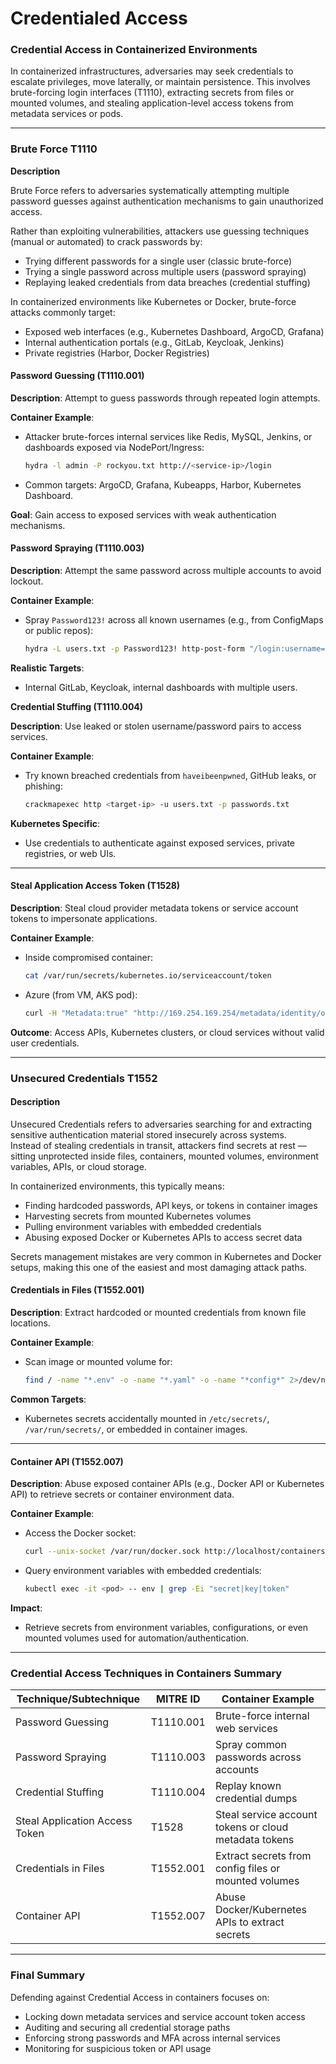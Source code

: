 # Credentialed Access

### Credential Access in Containerized Environments

In containerized infrastructures, adversaries may seek credentials to escalate privileges, move laterally, or maintain persistence. This involves brute-forcing login interfaces (T1110), extracting secrets from files or mounted volumes, and stealing application-level access tokens from metadata services or pods.

***

### **Brute Force T1110**

**Description**

Brute Force refers to adversaries systematically attempting multiple password guesses against authentication mechanisms to gain unauthorized access.

Rather than exploiting vulnerabilities, attackers use guessing techniques (manual or automated) to crack passwords by:

* Trying different passwords for a single user (classic brute-force)
* Trying a single password across multiple users (password spraying)
* Replaying leaked credentials from data breaches (credential stuffing)

In containerized environments like Kubernetes or Docker, brute-force attacks commonly target:

* Exposed web interfaces (e.g., Kubernetes Dashboard, ArgoCD, Grafana)
* Internal authentication portals (e.g., GitLab, Keycloak, Jenkins)
* Private registries (Harbor, Docker Registries)

#### **Password Guessing (T1110.001)**

**Description**: Attempt to guess passwords through repeated login attempts.

**Container Example**:

*   Attacker brute-forces internal services like Redis, MySQL, Jenkins, or dashboards exposed via NodePort/Ingress:

    ```bash
    hydra -l admin -P rockyou.txt http://<service-ip>/login
    ```
* Common targets: ArgoCD, Grafana, Kubeapps, Harbor, Kubernetes Dashboard.

**Goal**: Gain access to exposed services with weak authentication mechanisms.

#### **Password Spraying (T1110.003)**

**Description**: Attempt the same password across multiple accounts to avoid lockout.

**Container Example**:

*   Spray `Password123!` across all known usernames (e.g., from ConfigMaps or public repos):

    ```bash
    hydra -L users.txt -p Password123! http-post-form "/login:username=^USER^&password=^PASS^:F=incorrect"
    ```

**Realistic Targets**:

* Internal GitLab, Keycloak, internal dashboards with multiple users.

**Credential Stuffing (T1110.004)**

**Description**: Use leaked or stolen username/password pairs to access services.

**Container Example**:

*   Try known breached credentials from `haveibeenpwned`, GitHub leaks, or phishing:

    ```bash
    crackmapexec http <target-ip> -u users.txt -p passwords.txt
    ```

**Kubernetes Specific**:

* Use credentials to authenticate against exposed services, private registries, or web UIs.

***

#### Steal Application Access Token (T1528)

**Description**: Steal cloud provider metadata tokens or service account tokens to impersonate applications.

**Container Example**:

*   Inside compromised container:

    ```bash
    cat /var/run/secrets/kubernetes.io/serviceaccount/token
    ```
*   Azure (from VM, AKS pod):

    ```bash
    curl -H "Metadata:true" "http://169.254.169.254/metadata/identity/oauth2/token?api-version=2018-02-01&resource=https://management.azure.com/"
    ```

**Outcome**: Access APIs, Kubernetes clusters, or cloud services without valid user credentials.

***

### Unsecured Credentials T1552

#### **Description**

Unsecured Credentials refers to adversaries searching for and extracting sensitive authentication material stored insecurely across systems.\
Instead of stealing credentials in transit, attackers find secrets at rest — sitting unprotected inside files, containers, mounted volumes, environment variables, APIs, or cloud storage.

In containerized environments, this typically means:

* Finding hardcoded passwords, API keys, or tokens in container images
* Harvesting secrets from mounted Kubernetes volumes
* Pulling environment variables with embedded credentials
* Abusing exposed Docker or Kubernetes APIs to access secret data

Secrets management mistakes are very common in Kubernetes and Docker setups, making this one of the easiest and most damaging attack paths.

#### &#x20;**Credentials in Files (T1552.001)**

**Description**: Extract hardcoded or mounted credentials from known file locations.

**Container Example**:

*   Scan image or mounted volume for:

    ```bash
    find / -name "*.env" -o -name "*.yaml" -o -name "*config*" 2>/dev/null | xargs grep -Ei "pass|token|api_key|secret"
    ```

**Common Targets**:

* Kubernetes secrets accidentally mounted in `/etc/secrets/`, `/var/run/secrets/`, or embedded in container images.

***

#### **Container API (T1552.007)**

**Description**: Abuse exposed container APIs (e.g., Docker API or Kubernetes API) to retrieve secrets or container environment data.

**Container Example**:

*   Access the Docker socket:

    ```bash
    curl --unix-socket /var/run/docker.sock http://localhost/containers/json
    ```
*   Query environment variables with embedded credentials:

    ```bash
    kubectl exec -it <pod> -- env | grep -Ei "secret|key|token"
    ```

**Impact**:

* Retrieve secrets from environment variables, configurations, or even mounted volumes used for automation/authentication.

***

### **Credential Access Techniques in Containers Summary**

| Technique/Subtechnique         | MITRE ID  | Container Example                                     |
| ------------------------------ | --------- | ----------------------------------------------------- |
| Password Guessing              | T1110.001 | Brute-force internal web services                     |
| Password Spraying              | T1110.003 | Spray common passwords across accounts                |
| Credential Stuffing            | T1110.004 | Replay known credential dumps                         |
| Steal Application Access Token | T1528     | Steal service account tokens or cloud metadata tokens |
| Credentials in Files           | T1552.001 | Extract secrets from config files or mounted volumes  |
| Container API                  | T1552.007 | Abuse Docker/Kubernetes APIs to extract secrets       |

***

### Final Summary

Defending against Credential Access in containers focuses on:

* Locking down metadata services and service account token access
* Auditing and securing all credential storage paths
* Enforcing strong passwords and MFA across internal services
* Monitoring for suspicious token or API usage
